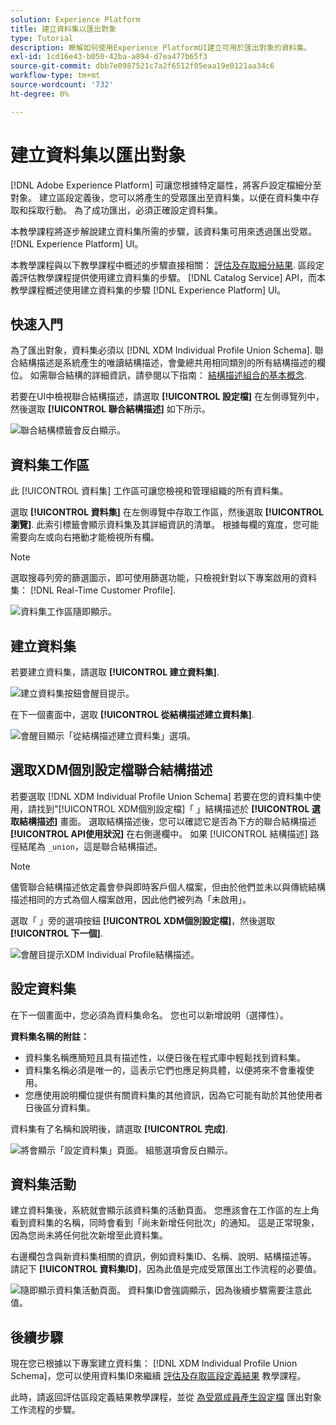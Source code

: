 ```yaml
---
solution: Experience Platform
title: 建立資料集以匯出對象
type: Tutorial
description: 瞭解如何使用Experience PlatformUI建立可用於匯出對象的資料集。
exl-id: 1cd16e43-b050-42ba-a894-d7ea477b65f3
source-git-commit: dbb7e0987521c7a2f6512f05eaa19e0121aa34c6
workflow-type: tm+mt
source-wordcount: '732'
ht-degree: 0%

---
```


# 建立資料集以匯出對象

[!DNL Adobe Experience Platform] 可讓您根據特定屬性，將客戶設定檔細分至對象。 建立區段定義後，您可以將產生的受眾匯出至資料集，以便在資料集中存取和採取行動。 為了成功匯出，必須正確設定資料集。

本教學課程將逐步解說建立資料集所需的步驟，該資料集可用來透過匯出受眾。 [!DNL Experience Platform] UI。

本教學課程與以下教學課程中概述的步驟直接相關： [評估及存取細分結果](./evaluate-a-segment.md). 區段定義評估教學課程提供使用建立資料集的步驟。 [!DNL Catalog Service] API，而本教學課程概述使用建立資料集的步驟 [!DNL Experience Platform] UI。

## 快速入門

為了匯出對象，資料集必須以 [!DNL XDM Individual Profile Union Schema]. 聯合結構描述是系統產生的唯讀結構描述，會彙總共用相同類別的所有結構描述的欄位。 如需聯合結構的詳細資訊，請參閱以下指南： [結構描述組合的基本概念](../../xdm/schema/composition.md#union).

若要在UI中檢視聯合結構描述，請選取 **[!UICONTROL 設定檔]** 在左側導覽列中，然後選取 **[!UICONTROL 聯合結構描述]** 如下所示。

![聯合結構標籤會反白顯示。](../images/tutorials/segment-export-dataset/union.png)

## 資料集工作區

此 [!UICONTROL 資料集] 工作區可讓您檢視和管理組織的所有資料集。

選取 **[!UICONTROL 資料集]** 在左側導覽中存取工作區，然後選取 **[!UICONTROL 瀏覽]**. 此索引標籤會顯示資料集及其詳細資訊的清單。 根據每欄的寬度，您可能需要向左或向右捲動才能檢視所有欄。

>[!NOTE]
>
>選取搜尋列旁的篩選圖示，即可使用篩選功能，只檢視針對以下專案啟用的資料集： [!DNL Real-Time Customer Profile].

![資料集工作區隨即顯示。](../images/tutorials/segment-export-dataset/browse.png)

## 建立資料集

若要建立資料集，請選取 **[!UICONTROL 建立資料集]**.

![建立資料集按鈕會醒目提示。](../images/tutorials/segment-export-dataset/create-dataset.png)

在下一個畫面中，選取 **[!UICONTROL 從結構描述建立資料集]**.

![會醒目顯示「從結構描述建立資料集」選項。](../images/tutorials/segment-export-dataset/create-from-schema.png)

## 選取XDM個別設定檔聯合結構描述

若要選取 [!DNL XDM Individual Profile Union Schema] 若要在您的資料集中使用，請找到&quot;[!UICONTROL XDM個別設定檔]「 」結構描述於 **[!UICONTROL 選取結構描述]** 畫面。 選取結構描述後，您可以確認它是否為下方的聯合結構描述 **[!UICONTROL API使用狀況]** 在右側邊欄中。 如果 [!UICONTROL 結構描述] 路徑結尾為 `_union`，這是聯合結構描述。

>[!NOTE]
>
>儘管聯合結構描述依定義會參與即時客戶個人檔案，但由於他們並未以與傳統結構描述相同的方式為個人檔案啟用，因此他們被列為「未啟用」。

選取「 」旁的選項按鈕 **[!UICONTROL XDM個別設定檔]**，然後選取 **[!UICONTROL 下一個]**.

![會醒目提示XDM Individual Profile結構描述。](../images/tutorials/segment-export-dataset/select-schema.png)

## 設定資料集

在下一個畫面中，您必須為資料集命名。 您也可以新增說明（選擇性）。

**資料集名稱的附註：**

* 資料集名稱應簡短且具有描述性，以便日後在程式庫中輕鬆找到資料集。
* 資料集名稱必須是唯一的，這表示它們也應足夠具體，以便將來不會重複使用。
* 您應使用說明欄位提供有關資料集的其他資訊，因為它可能有助於其他使用者日後區分資料集。

資料集有了名稱和說明後，請選取 **[!UICONTROL 完成]**.

![將會顯示「設定資料集」頁面。 組態選項會反白顯示。](../images/tutorials/segment-export-dataset/configure-dataset.png)

## 資料集活動

建立資料集後，系統就會顯示該資料集的活動頁面。 您應該會在工作區的左上角看到資料集的名稱，同時會看到「尚未新增任何批次」的通知。 這是正常現象，因為您尚未將任何批次新增至此資料集。

右邊欄包含與新資料集相關的資訊，例如資料集ID、名稱、說明、結構描述等。 請記下 **[!UICONTROL 資料集ID]**，因為此值是完成受眾匯出工作流程的必要值。

![隨即顯示資料集活動頁面。 資料集ID會強調顯示，因為後續步驟需要注意此值。](../images/tutorials/segment-export-dataset/activity.png)

## 後續步驟

現在您已根據以下專案建立資料集： [!DNL XDM Individual Profile Union Schema]，您可以使用資料集ID來繼續 [評估及存取區段定義結果](./evaluate-a-segment.md) 教學課程。

此時，請返回評估區段定義結果教學課程，並從 [為受眾成員產生設定檔](./evaluate-a-segment.md#generate-profiles) 匯出對象工作流程的步驟。
